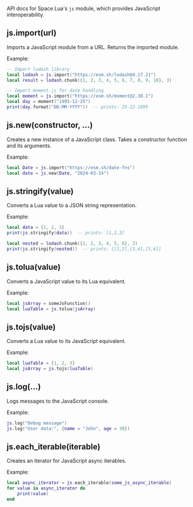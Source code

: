 API docs for Space Lua's `js` module, which provides JavaScript interoperability.

## js.import(url)
Imports a JavaScript module from a URL. Returns the imported module.

Example:
```lua
-- Import lodash library
local lodash = js.import("https://esm.sh/lodash@4.17.21")
local result = lodash.chunk({1, 2, 3, 4, 5, 6, 7, 8, 9, 10}, 3)

-- Import moment.js for date handling
local moment = js.import("https://esm.sh/moment@2.30.1")
local day = moment("1995-12-25")
print(day.format("DD-MM-YYYY"))  -- prints: 25-12-1995
```

## js.new(constructor, ...)
Creates a new instance of a JavaScript class. Takes a constructor function and its arguments.

Example:
```lua
local Date = js.import("https://esm.sh/date-fns")
local date = js.new(Date, "2024-03-14")
```

## js.stringify(value)
Converts a Lua value to a JSON string representation.

Example:
```lua
local data = {1, 2, 3}
print(js.stringify(data))  -- prints: [1,2,3]

local nested = lodash.chunk({1, 2, 3, 4, 5, 6}, 2)
print(js.stringify(nested))  -- prints: [[1,2],[3,4],[5,6]]
```

## js.tolua(value)
Converts a JavaScript value to its Lua equivalent.

Example:
```lua
local jsArray = someJsFunction()
local luaTable = js.tolua(jsArray)
```

## js.tojs(value)
Converts a Lua value to its JavaScript equivalent.

Example:
```lua
local luaTable = {1, 2, 3}
local jsArray = js.tojs(luaTable)
```

## js.log(...)
Logs messages to the JavaScript console.

Example:
```lua
js.log("Debug message")
js.log("User data:", {name = "John", age = 30})
```

## js.each_iterable(iterable)
Creates an iterator for JavaScript async iterables.

Example:
```lua
local async_iterator = js.each_iterable(some_js_async_iterable)
for value in async_iterator do
    print(value)
end
```